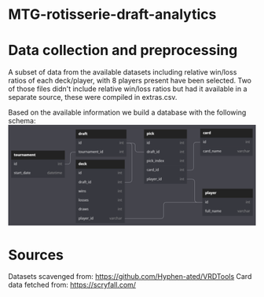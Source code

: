 # MTG-rotisserie-draft-analytics

# Data collection and preprocessing
A subset of data from the available datasets including relative win/loss ratios of each deck/player, with 8 players present have been selected. Two of those files didn't include relative win/loss ratios but had it available in a separate source, these were compiled in extras.csv.

Based on the available information we build a database with the following schema:
![Schema](./figs/schema_vrd.PNG)


# Sources
Datasets scavenged from: https://github.com/Hyphen-ated/VRDTools
Card data fetched from: https://scryfall.com/
